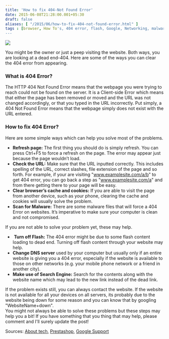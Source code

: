 ```yaml
---
title: 'How to fix 404-Not Found Error'
date: 2015-06-08T21:28:00.001+05:30
draft: false
aliases: [ "/2015/06/how-to-fix-404-not-found-error.html" ]
tags : [browser, How To's, 404 error, flash, Google, Networking, malware, Homepage, customer service, Search engine, Servers]
---
```


  

[![](https://www.rihaa.com/wp-content/uploads/2014/11/404-error.jpg)](https://www.rihaa.com/wp-content/uploads/2014/11/404-error.jpg)

You might be the owner or just a peep visiting the website. Both ways, you are looking at a dead end-404. Here are some of the ways you can clear the 404 error from appearing.

### What is 404 Error?

The HTTP 404 Not Found Error means that the webpage you were trying to reach could not be found on the server. It is a Client-side Error which means that either the page has been removed or moved and the URL was not changed accordingly, or that you typed in the URL incorrectly. Put simply, a 404 Not Found Error means that the webpage simply does not exist with the URL entered.

### How to fix 404 Error?

Here are some simple ways which can help you solve most of the problems.  

*   **Refresh page:** The first thing you should do is simply refresh. You can press Ctrl+F5 to force a refresh on the page. The error may appear just because the page wouldn’t load.
*   **Check the URL:** Make sure that the URL inputted correctly. This includes spelling of the URL, correct slashes, file extension of the page and so forth. For example, if your are visiting "www.examplesite.com/a/b" to get 404 error, you can go back a step as "www.examplesite.com/a" and from there getting there to your page will be easy.
*   **Clear browser’s cache and cookies:** If you are able to visit the page from another device, such as your phone, clearing the cache and cookies will usually solve the problem.
*   **Scan for Malware:** There are some malware files that will force a 404 Error on websites. It’s imperative to make sure your computer is clean and not compromised.

If you are not able to solve your problem yet, these may help.

*    **Turn off Flash:** The 404 error might be due to some flash content loading to dead end. Turning off flash content through your website may help.
*   **Change DNS server** used by your computer but usually only if an entire website is giving you a 404 error, especially if the website is available to those on other networks (e.g. your mobile phone network or a friend in another city).
*   **Make use of Search Engine:** Search for the contents along with the website name which may lead to the new link instead of the dead link.

If the problem exists still, you can always contact the website. If the website is not available for all your devices on all servers, its probably due to the website being down for some reason and you can know that by googling "WebsiteName+down".  
You might not always be able to solve these problems but these steps may help you a bit! If you have something that you thing that may help, please comment and I'll surely update the post!  
  
Sources: [About tech](https://pcsupport.about.com/od/findbyerrormessage/a/404error.htm), [Prestashop](httpss://www.prestashop.com/blog/en/404-not-found-error-how-to-fix-it/), [Google Support](httpss://support.google.com/webmasters/answer/2409439?hl=en&ref_topic=2446029)